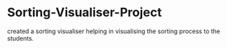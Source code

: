 # Sorting-Visualiser-Project
created a sorting visualiser helping in visualising the sorting process to the students.
